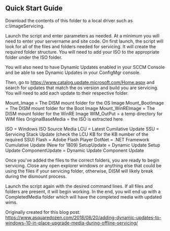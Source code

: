 ## Quick Start Guide

Download the contents of this folder to a local driver such as c:\ImageServicing.

Launch the script and enter parameters as needed. At a minimum you will need to enter your servername and site code. On first launch, the script will look for all of the files and folders needed for servicing. It will create the required folder structure. You will need to add your ISO to the appropriate folder under the ISO folder.

You will also need to have Dynamic Updates enabled in your SCCM Console and be able to see Dynamic Updates in your ConfigMgr console.

Then, go to https://www.catalog.update.microsoft.com/Home.aspx and search for updates that match the os version and build you are servicing. You will need to add each update to their respective folder.

Mount_Image = The DISM mount folder for the OS Image
Mount_BootImage = The DISM mount folder for the Boot Image
Mount_WinREImage = The DISM mount folder for the WinRE Image
WIM_OutPut = a temp directory for WIM files
OriginalBaseMedia = the ISO is extracted here

ISO = Windows ISO Source Media
LCU = Latest Cumilative Update
SSU = Servicing Stack Update (check the LCU KB for the KB number of the required SSU)
Flash = Adobe Flash Player
DotNet = .NET Framework Cumulative Update (New for 1809)
SetupUpdate = Dynamic Update Setup Update
ComponentUpdate = Dynamic Update Component Update

Once you've added the files to the correct folders, you are ready to begin servicing. Close any open explorer windows or anything else that could be using the files if your servicing folder, otherwise, DISM will likely break during the dismount process.

Launch the script again with the desired command lines. If all files and folders are present, it will begin working. In the end, you will end up with a CompletedMedia folder which will have the completed media with updated wims.

Originally created for this blog post. https://www.asquaredozen.com/2018/08/20/adding-dynamic-updates-to-windows-10-in-place-upgrade-media-during-offline-servicing/


